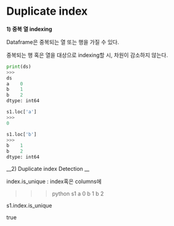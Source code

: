 # Duplicate index

__1) 중복 열 indexing__

Dataframe은 중복되는 열 또는 행을 가질 수 있다.

중복되는 행 혹은 열을 대상으로 indexing할 시, 차원이 감소하지 않는다.
```python
print(ds)
>>>
ds
a    0
b    1
b    2
dtype: int64

s1.loc['a']
>>>
0

s1.loc['b']
>>>
b    1
b    2
dtype: int64
```

__2) Duplicate index Detection __

index.is_unique : index혹은 columns에 
>>>python
s1
a    0
b    1
b    2

s1.index.is_unique

true










